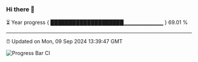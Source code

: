 ### Hi there 👋

⏳ Year progress { ████████████████████▁▁▁▁▁▁▁▁▁▁ } 69.01 %

---

⏰ Updated on Mon, 09 Sep 2024 13:39:47 GMT

![Progress Bar CI](https://github.com/IshwaranRudhara/GIT-ACTION/workflows/Progress%20Bar%20CI/badge.svg)
